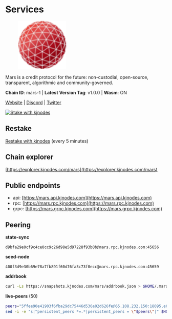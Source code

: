 # Services

<figure><img src="https://raw.githubusercontent.com/kj89/cosmos-images/main/logos/mars.png" width="150" alt=""><figcaption></figcaption></figure>

Mars is a credit protocol for the future: non-custodial,  open-source, transparent, algorithmic and community-governed.

**Chain ID**: mars-1 | **Latest Version Tag**: v1.0.0 | **Wasm**: ON

[Website](https://marsprotocol.io) | [Discord](https://discord.gg/marsprotocol) | [Twitter](https://twitter.com/mars_protocol)

[![Stake with kjnodes](https://i.ibb.co/cr44Q8j/button-stake-with-kjnodes.png)](https://restake.app/mars/marsvaloper1p9t4gr40rnpdwqacxgcqp7ffrfw908nu020g4n)

## Restake

[Restake with kjnodes](https://restake.app/mars/marsvaloper1p9t4gr40rnpdwqacxgcqp7ffrfw908nu020g4n) (every 5 minutes)
## Chain explorer
[https://explorer.kjnodes.com/mars](https://explorer.kjnodes.com/mars)

## Public endpoints

* api: [https://mars.api.kjnodes.com](https://mars.api.kjnodes.com)
* rpc: [https://mars.rpc.kjnodes.com](https://mars.rpc.kjnodes.com)
* grpc: [https://mars.grpc.kjnodes.com](https://mars.grpc.kjnodes.com)

## Peering

**state-sync**

```text
d9bfa29e0cf9c4ce0cc9c26d98e5d97228f93b0b@mars.rpc.kjnodes.com:45656
```

**seed-node**

```text
400f3d9e30b69e78a7fb891f60d76fa3c73f0ecc@mars.rpc.kjnodes.com:45659
```

**addrbook**
```bash
curl -Ls https://snapshots.kjnodes.com/mars/addrbook.json > $HOME/.mars/config/addrbook.json
```

**live-peers** (50)
```bash
peers="5ffee90e41903f6fba29dc75446d536a02d626fe@65.108.232.150:18095,e61f11c5b03400d3a99c066f951ed0888a2b64af@65.108.238.103:18556,a57468bf54407d75dee78b0cb6612805c4ac83e1@45.85.147.42:13656,76969af1bccdd4dcc511741b171c3d4ccb837ba6@146.59.85.223:18556,7583038c5f21ef6ddb60692469cfd80c97dd585d@88.218.224.126:26656,88f8e4d74b70e18d4f3515d34701704086aa77e1@38.146.3.134:18556,001dc593a5d8237d0bcd746302e19aeb8ff0d068@38.146.3.135:18556,86baedb502883a67947c84f62f3b6b89fc630988@107.155.81.98:26656,d9bfa29e0cf9c4ce0cc9c26d98e5d97228f93b0b@65.109.88.38:45656,d2a2c21754be65ad4a4f1de1f6163f681a6e8af8@192.99.44.79:18556,e1b058e5cfa2b836ddaa496b10911da62dcf182e@65.21.136.170:55656,73be725377cc966d8da48f751085de4d1581b391@185.242.112.32:27651,84f821d36d45cc0cdaa4ff05297e888bb0d9de8f@85.237.193.111:26656,b88814bddfccd85289d7201bfd6fc6c4b3342ab2@178.162.165.193:36095,c46be592341987eae20ac681cb08d2abcc02ab9a@137.74.4.20:2000,59bb909c57664fafe88bf1b6924769c15a769ba4@65.108.125.236:3000,be7d56127ef887d095b2f55f09be5fee1969d922@146.59.52.48:18095,d0dbb50a474888b8bed04bf8a23ac6b8bae443ee@5.79.79.80:18095,52f792239ee6098457ecf1ff7402cd0b2529cea1@178.62.12.19:26656,c0e6bf4193accabc14171ce163e704dcec5ea5df@51.91.215.170:36095,8bdf870e0eece71e1a09a80f5995d6d5e830c763@65.109.106.169:26656,918041a30cfbf00e3bcff76faaceb3ccc3fe5032@162.19.89.8:18556,9cb92702727bc5f3d40154e625b9553a04f4d649@65.109.104.72:18556,6bdc1a9e0ee642b6559c41371d4fbb5c403857d7@34.223.131.56:26656,969af6a39a0f7e8a17b92d90888360ad92248626@65.108.132.107:2000,352d8310c56f2538e4295157809b775071c2cd1d@65.108.141.109:21656,9e7f28b8c0ac9d8d17bb17a390421d540a29eb3f@154.26.158.158:18556,9c0c747a44919d645f74354fbe095337630b9eee@37.252.184.228:26656,be494851610016cff8853796a99c3ad46d8d1b5b@65.108.76.242:36095,d933a425e567c28b4695acbbf0d6cfa6c68cf0c5@65.108.72.156:26656,4131038cf7f74c76394788405cef2e2cd643b895@52.68.2.159:26656,1616af7456f519a0f2360adcad45d4bb9d39c92d@146.59.85.222:26656,905157b5cc774bb0ebbc79c040bead1adf5df58b@131.153.203.225:26656,d6c36c298508090c1fe8a47e5bc7943b99b21e62@185.215.180.226:26656,b212d5740b2e11e54f56b072dc13b6134650cfb5@169.155.44.167:26656,04bd5d9511f40dd4bec23cc261d7838d9f8326cf@213.32.24.201:26656,141f6066694776b73ec6fc34356fe842ecf03898@46.38.243.16:45656,54d3ac18bcc6a760a859644a0a80077d2618c872@95.217.85.254:15603,89757803f40da51678451735445ad40d5b15e059@169.155.44.75:26656,081effcdbd305b7b9b87b33462fa1204ae607c96@148.251.53.110:7240,04c687dea43de3f30df5672b30b061789a0cf8e8@144.202.72.17:26606,120a44a50f702717c259319caa2447c77621865f@3.39.103.198:26656,d10e5704f3c8e9dd6ef42445e4b88bb57d0a8289@65.108.8.247:18556,6b16855f89284da99b5637b93dada66c00430a33@51.91.219.141:30003,ec6ca9bf7efb2f9d23631c07fed4eb0f45c9758a@45.141.122.178:26656,6cbdee8a3fd9dc83b8296275c96e5372dbc3b143@148.113.159.123:26656,ef7c6b0f2ddfcef34a7f36681eaa8159be83b71f@178.128.28.236:26656,ca5a76c51bbbc57f839e6ed08953d3926eaa6e5b@34.141.1.82:26656,ebc272824924ea1a27ea3183dd0b9ba713494f83@185.16.39.137:27056,eff52a6fcf2634ce1d60c1a5d38809718e22c5d2@23.88.69.22:28766"
sed -i -e "s|^persistent_peers *=.*|persistent_peers = \"$peers\"|" $HOME/.mars/config/config.toml
```
